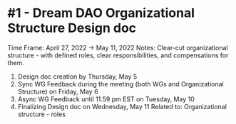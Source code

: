 # #1 - Dream DAO Organizational Structure Design doc

Time Frame: April 27, 2022 → May 11, 2022
Notes: Clear-cut organizational structure - with defined roles, clear responsibilities, and compensations for them.

1. Design doc creation by Thursday, May 5
2. Sync WG Feedback during the meeting (both WGs  and Organizational Structure) on Friday, May 6
3. Async WG Feedback until 
11.59 pm EST on Tuesday, May 10
4. Finalizing Design doc on Wednesday, May 11
Related to: Organizational structure - roles